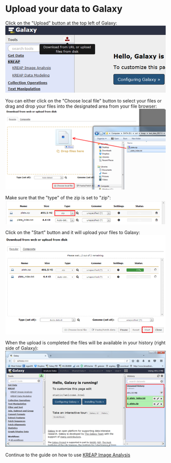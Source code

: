# [](#header-1)Upload your data to Galaxy

Click on the "Upload" button at the top left of Galaxy:
![use kreap upload 1](img/use_kreap_upload1.png) 
  
You can either click on the "Choose local file" button to select your files or drag and drop your files into the designated area from your file browser:  
![use kreap upload 2](img/use_kreap_upload2.png)  
  
Make sure that the "type" of the zip is set to "zip":  
![use kreap upload 3](img/use_kreap_upload3.png)  
  
Click on the "Start" button and it will upload your files to Galaxy:  
![use kreap upload 4](img/use_kreap_upload4.png)  
  
When the upload is completed the files will be available in your history (right side of Galaxy):  
![use kreap upload 5](img/use_kreap_upload5.png)  

Continue to the guide on how to use [KREAP Image Analysis](use_kreap_analysis)